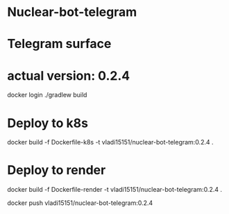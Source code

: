 # Nuclear-bot-telegram
# Telegram surface
# actual version: 0.2.4

docker login
./gradlew build

# Deploy to k8s
docker build -f Dockerfile-k8s -t vladi15151/nuclear-bot-telegram:0.2.4 .
# Deploy to render
docker build -f Dockerfile-render -t vladi15151/nuclear-bot-telegram:0.2.4 .

docker push vladi15151/nuclear-bot-telegram:0.2.4

